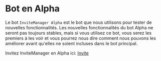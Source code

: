 # Bot en Alpha

Le bot `InviteManager Alpha` est le bot que nous utilisons pour tester de nouvelles fonctionnalités. Les nouvelles fonctionnalités du bot Alpha ne seront pas toujours stables, mais si vous utilisez ce bot, vous serez les premiers à les voir et vous pourrez nous dire comment nous pouvons les améliorer avant qu'elles ne soient incluses dans le bot principal.

Invitez InviteManager en Alpha ici: [Invite](https://discordapp.com/oauth2/authorize?client_id=412380586737664020&permissions=268435616&scope=bot&redirect_uri=https://google.com)
